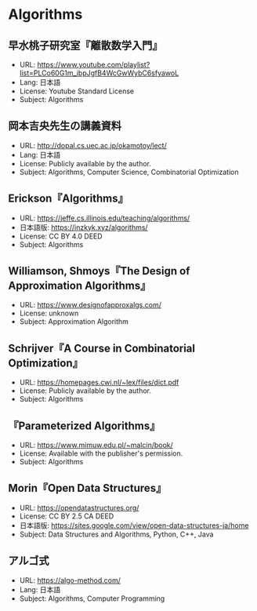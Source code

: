 # Algorithms

## 早水桃子研究室『離散数学入門』

* URL: <https://www.youtube.com/playlist?list=PLCo60G1m_ibpJgfB4WcGwWybC6sfyawoL>
* Lang: 日本語
* License: Youtube Standard License
* Subject: Algorithms

## 岡本吉央先生の講義資料

* URL: <http://dopal.cs.uec.ac.jp/okamotoy/lect/>
* Lang: 日本語
* License: Publicly available by the author.
* Subject: Algorithms, Computer Science, Combinatorial Optimization

## Erickson『Algorithms』

* URL: <https://jeffe.cs.illinois.edu/teaching/algorithms/>
* 日本語版: <https://inzkyk.xyz/algorithms/>
* License: CC BY 4.0 DEED
* Subject: Algorithms

## Williamson, Shmoys『The Design of Approximation Algorithms』

* URL: <https://www.designofapproxalgs.com/>
* License: unknown
* Subject: Approximation Algorithm

## Schrijver『A Course in Combinatorial Optimization』

* URL: <https://homepages.cwi.nl/~lex/files/dict.pdf>
* License: Publicly available by the author.
* Subject: Algorithms

## 『Parameterized Algorithms』

* URL: <https://www.mimuw.edu.pl/~malcin/book/>
* License: Available with the publisher's permission.
* Subject: Algorithms

## Morin『Open Data Structures』

* URL: https://opendatastructures.org/
* License: CC BY 2.5 CA DEED
* 日本語版: <https://sites.google.com/view/open-data-structures-ja/home>
* Subject: Data Structures and Algorithms, Python, C++, Java

## アルゴ式

* URL: <https://algo-method.com/>
* Lang: 日本語
* Subject: Algorithms, Computer Programming